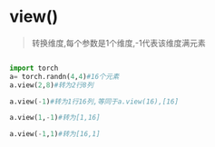 # view()

>转换维度,每个参数是1个维度,-1代表该维度满元素 

```py

import torch
a= torch.randn(4,4)#16个元素
a.view(2,8)#转为2行8列

a.view(-1)#转为1行16列,等同于a.view(16),[16]

a.view(1,-1)#转为[1,16]

a.view(-1,1)#转为[16,1]




```
